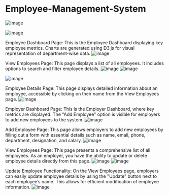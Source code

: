 # Employee-Management-System
![image](https://github.com/user-attachments/assets/8979024f-b371-43ee-97bc-53264f33778b)

![image](https://github.com/user-attachments/assets/1aa52f7a-533d-432d-9570-54cdf6cad41a)

Employee Dashboard Page:
This is the Employee Dashboard displaying key employee metrics. Charts are generated using D3.js for visual representation of department-wise data.
![image](https://github.com/user-attachments/assets/2351f497-9b66-4029-9fc2-68874fb881c2)

View Employees Page:
This page displays a list of all employees. It includes options to search and filter employee details.
![image](https://github.com/user-attachments/assets/571e9cb7-31d6-4780-abe6-2ced71bca9cd)
![image](https://github.com/user-attachments/assets/13c336d8-96ca-43db-9b3f-037d7852d301)

![image](https://github.com/user-attachments/assets/346fb6a4-b958-485e-beaa-c2087c864200)

Employee Details Page:
This page displays detailed information about an employee, accessible by clicking on their name from the View Employees page.
![image](https://github.com/user-attachments/assets/85921dd3-f984-450c-b202-019f21100dcc)

Employer Dashboard Page:
This is the Employer Dashboard, where key metrics are displayed. The "Add Employee" option is visible for employers to add new employees to the system.
![image](https://github.com/user-attachments/assets/471247aa-ff7d-4152-8b5f-9daf7a4764af)

Add Employee Page:
This page allows employers to add new employees by filling out a form with essential details such as name, email, phone, department, designation, and salary.
![image](https://github.com/user-attachments/assets/072a51ca-91c7-4856-ba1f-7ff51ac1a730)

View Employees Page:
This page presents a comprehensive list of all employees. As an employer, you have the ability to update or delete employee details directly from this page.
![image](https://github.com/user-attachments/assets/b78e761c-0666-4425-8274-bb2448cb9e20)
![image](https://github.com/user-attachments/assets/2315da13-068d-4190-9901-891e7d21c798)


Update Employee Functionality:
On the View Employees page, employers can easily update employee details by using the "Update" button next to each employee’s name. This allows for efficient modification of employee information.
![image](https://github.com/user-attachments/assets/50a11c0a-de5d-4812-a894-bd2edeaa95ae)






